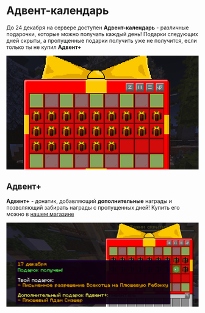 
# Адвент-календарь

До 24 декабря на сервере доступен **Адвент-календарь** - различные подарочки, которые можно получать каждый день! Подарки следующих дней скрыты, а пропущенные подарки получить уже не получится, если только ты не купил **Адвент+**

![Адвент-календарь на Кошкокрафте](/assets/gameplay/unique/advent/advent.png)

## Адвент+

**Адвент+** - донатик, добавляющий **дополнительные** награды и позволяющий забирать награды с пропущенных дней! Купить его можно в [нашем магазине](https://donate.catcraftmc.ru)

![Награды Адвент-календаря](/assets/gameplay/unique/advent/advent_rewards.png)